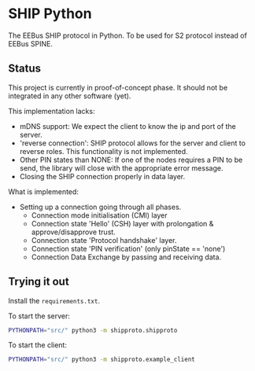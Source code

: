 # SHIP Python

The EEBus SHIP protocol in Python. To be used for S2 protocol instead of EEBus SPINE.

## Status
This project is currently in proof-of-concept phase. It should not be integrated in any other
software (yet).

This implementation lacks:
- mDNS support: We expect the client to know the ip and port of the server.
- 'reverse connection': SHIP protocol allows for the server and client to reverse roles. This functionality is not implemented.
- Other PIN states than NONE: If one of the nodes requires a PIN to be send, the library will close with the appropriate error message.
- Closing the SHIP connection properly in data layer.

What is implemented:
- Setting up a connection going through all phases.
    - Connection mode initialisation (CMI) layer
    - Connection state 'Hello' (CSH) layer with prolongation & approve/disapprove trust.
    - Connection state 'Protocol handshake' layer.
    - Connection state 'PIN verification' (only pinState == 'none')
    - Connection Data Exchange by passing and receiving data.

## Trying it out

Install the `requirements.txt`.

To start the server:
```bash
PYTHONPATH="src/" python3 -m shipproto.shipproto
```

To start the client:
```bash
PYTHONPATH="src/" python3 -m shipproto.example_client
```
